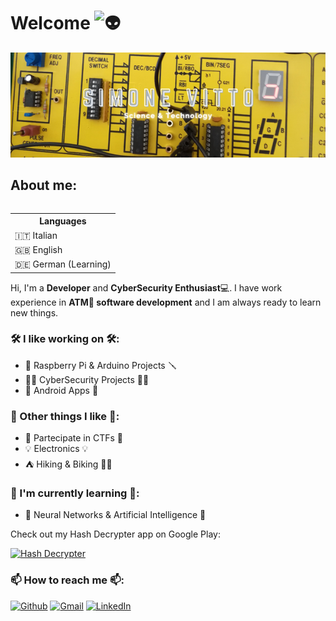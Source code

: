 # Welcome <img src="https://fonts.gstatic.com/s/e/notoemoji/latest/1f47d/512.gif" alt="👽" width="32" height="32">
<a href="https://github.com/5ulfur"><img src="images/png/header.png"></a>

## About me:
<table align="right">
	<th>Languages</th>
	<tr>
		<td>🇮🇹 Italian</td>
	</tr>
	<tr>
		<td>🇬🇧 English</td>
	</tr>
  <tr>
    <td>🇩🇪 German (Learning)</td>
  </tr>
</table>

Hi, I'm a **Developer** and **CyberSecurity Enthusiast**💻.
I have work experience in **ATM🏧 software development** and I am always ready to learn new things.

### 🛠️ I like working on 🛠️:
- 🔧 Raspberry Pi & Arduino Projects 🪛
- 👨‍💻 CyberSecurity Projects 👨‍💻
- 📱 Android Apps 📱

### 🧗 Other things I like 🧗:
- 🚩 Partecipate in CTFs 🚩
- 💡 Electronics 💡
- ⛺ Hiking & Biking 🚵‍♂️

### 🌱 I'm currently learning 🌱:
- 🧠 Neural Networks & Artificial Intelligence 🧠

Check out my Hash Decrypter app on Google Play:
<p>
<a href="https://play.google.com/store/apps/details?id=kcah.sulfur.hashdecrypter"><img alt="Hash Decrypter" src="https://img.shields.io/badge/Hash%20Decrypter-1?style=for-the-badge&logo=google%20play&logoColor=white&color=green"></a>
</p>

### 📫 How to reach me 📫:
<p>
<a href="https://github.com/5ulfur"><img alt="Github" src="https://img.shields.io/badge/Github-1?style=for-the-badge&logo=github&logoColor=white&color=black"></a>
<a href="mailto:5ulfur.dev@gmail.com"><img alt="Gmail" src="https://img.shields.io/badge/gmail-1?style=for-the-badge&logo=gmail&logoColor=white&color=red"></a>
<a href="https://it.linkedin.com/in/simone-vitto-6ba92b216"><img alt="LinkedIn" src="https://img.shields.io/badge/linkedin-1?style=for-the-badge&logo=linkedin&logoColor=white&color=blue"></a>
</p>

